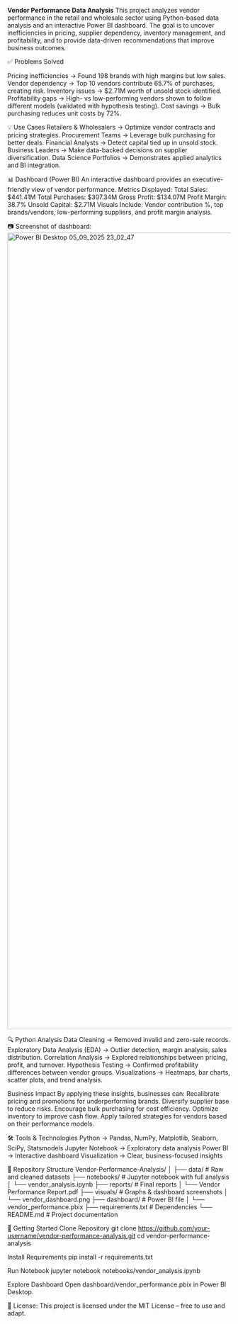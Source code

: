 **Vendor Performance Data Analysis**
This project analyzes vendor performance in the retail and wholesale sector using Python-based data analysis and an interactive Power BI dashboard. The goal is to uncover inefficiencies in pricing, supplier dependency, inventory management, and profitability, and to provide data-driven recommendations that improve business outcomes.

✅ Problems Solved

Pricing inefficiencies → Found 198 brands with high margins but low sales.
Vendor dependency → Top 10 vendors contribute 65.7% of purchases, creating risk.
Inventory issues → $2.71M worth of unsold stock identified.
Profitability gaps → High- vs low-performing vendors shown to follow different models (validated with hypothesis testing).
Cost savings → Bulk purchasing reduces unit costs by 72%.

💡 Use Cases
Retailers & Wholesalers → Optimize vendor contracts and pricing strategies.
Procurement Teams → Leverage bulk purchasing for better deals.
Financial Analysts → Detect capital tied up in unsold stock.
Business Leaders → Make data-backed decisions on supplier diversification.
Data Science Portfolios → Demonstrates applied analytics and BI integration.

📊 Dashboard (Power BI)
An interactive dashboard provides an executive-friendly view of vendor performance.
Metrics Displayed:
Total Sales: $441.41M
Total Purchases: $307.34M
Gross Profit: $134.07M
Profit Margin: 38.7%
Unsold Capital: $2.71M
Visuals Include: Vendor contribution %, top brands/vendors, low-performing suppliers, and profit margin analysis.

📷 Screenshot of dashboard:
<img width="2880" height="1799" alt="Power BI Desktop 05_09_2025 23_02_47" src="https://github.com/user-attachments/assets/96b9e5b0-a7c2-44d8-9a2c-eb2eed65ae7c" />

🔍 Python Analysis
Data Cleaning → Removed invalid and zero-sale records.
Exploratory Data Analysis (EDA) → Outlier detection, margin analysis, sales distribution.
Correlation Analysis → Explored relationships between pricing, profit, and turnover.
Hypothesis Testing → Confirmed profitability differences between vendor groups.
Visualizations → Heatmaps, bar charts, scatter plots, and trend analysis.

Business Impact
By applying these insights, businesses can:
Recalibrate pricing and promotions for underperforming brands.
Diversify supplier base to reduce risks.
Encourage bulk purchasing for cost efficiency.
Optimize inventory to improve cash flow.
Apply tailored strategies for vendors based on their performance models.

🛠️ Tools & Technologies
Python → Pandas, NumPy, Matplotlib, Seaborn, SciPy, Statsmodels
Jupyter Notebook → Exploratory data analysis
Power BI → Interactive dashboard
Visualization → Clear, business-focused insights

📂 Repository Structure
Vendor-Performance-Analysis/
│
├── data/                     # Raw and cleaned datasets
├── notebooks/                # Jupyter notebook with full analysis
│   └── vendor_analysis.ipynb
├── reports/                  # Final reports
│   └── Vendor Performance Report.pdf
├── visuals/                  # Graphs & dashboard screenshots
│   └── vendor_dashboard.png
├── dashboard/                # Power BI file
│   └── vendor_performance.pbix
├── requirements.txt          # Dependencies
└── README.md                 # Project documentation

📑 Getting Started
Clone Repository
git clone https://github.com/your-username/vendor-performance-analysis.git
cd vendor-performance-analysis

Install Requirements
pip install -r requirements.txt

Run Notebook
jupyter notebook notebooks/vendor_analysis.ipynb

Explore Dashboard
Open dashboard/vendor_performance.pbix in Power BI Desktop.

📜 License: This project is licensed under the MIT License – free to use and adapt.
